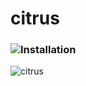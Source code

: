 # citrus
### ![Installation](https://github.com/emreutkan/citrus/releases/tag/v1.0.0)

![citrus](https://github.com/emreutkan/citrus/assets/127414322/d3dfd626-c568-46f3-a77f-4da0433c1f86)
